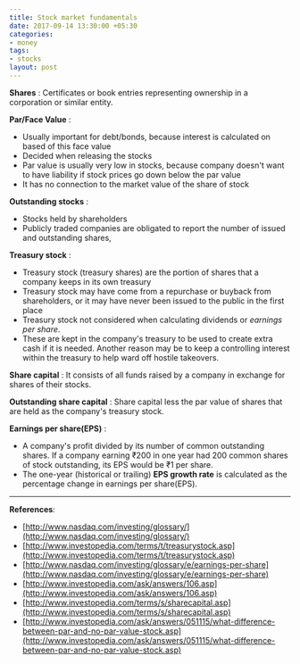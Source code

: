 ```yaml
---
title: Stock market fundamentals
date: 2017-09-14 13:30:00 +05:30
categories:
- money
tags:
- stocks
layout: post
---
```


**Shares** : Certificates or book entries representing ownership in a corporation or similar entity.

**Par/Face Value** : 
* Usually important for debt/bonds, because interest is calculated on based of this face value
* Decided when releasing the stocks
* Par value is usually very low in stocks, because company doesn't want to have liability if stock prices go down below the par value 
* It has no connection to the market value of the share of stock

**Outstanding stocks** : 
* Stocks held by shareholders
* Publicly traded companies are obligated to report the number of issued and outstanding shares,

**Treasury stock** : 
* Treasury stock (treasury shares) are the portion of shares that a company keeps in its own treasury
* Treasury stock may have come from a repurchase or buyback from shareholders, or it may have never been issued to the public in the first place
* Treasury stock not considered when calculating dividends or *earnings per share*.
* These are kept in the company's treasury to be used to create extra cash if it is needed. Another reason may be to keep a controlling interest within the treasury to help ward off hostile takeovers.

**Share capital** :  It consists of all funds raised by a company in exchange for shares of their stocks.

**Outstanding share capital** :  Share capital less the par value of shares that are held as the company's treasury stock.

**Earnings per share(EPS)** : 
* A company's profit divided by its number of common outstanding shares. If a company earning ₹200  in one year had 200 common shares of stock outstanding, its EPS would be ₹1 per share.
* The one-year (historical or trailing) **EPS growth rate** is calculated as the percentage change in earnings per share(EPS).


---
**References**:
* [http://www.nasdaq.com/investing/glossary/](http://www.nasdaq.com/investing/glossary/)
* [http://www.investopedia.com/terms/t/treasurystock.asp](http://www.investopedia.com/terms/t/treasurystock.asp)
* [http://www.nasdaq.com/investing/glossary/e/earnings-per-share](http://www.nasdaq.com/investing/glossary/e/earnings-per-share)
* [http://www.investopedia.com/ask/answers/106.asp](http://www.investopedia.com/ask/answers/106.asp)
* [http://www.investopedia.com/terms/s/sharecapital.asp](http://www.investopedia.com/terms/s/sharecapital.asp)
* [http://www.investopedia.com/ask/answers/051115/what-difference-between-par-and-no-par-value-stock.asp](http://www.investopedia.com/ask/answers/051115/what-difference-between-par-and-no-par-value-stock.asp)


